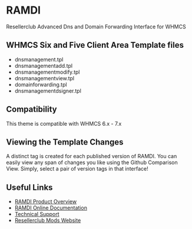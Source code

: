 # RAMDI
Resellerclub Advanced Dns and Domain Forwarding Interface for WHMCS

## WHMCS Six and Five Client Area Template files
* dnsmanagement.tpl
* dnsmanagementadd.tpl
* dnsmanagementmodify.tpl
* dnsmanagementview.tpl
* domainforwarding.tpl
* dnsmanagementdsigner.tpl

## Compatibility
This theme is compatible with WHMCS 6.x - 7.x

## Viewing the Template Changes
A distinct tag is created for each published version of RAMDI. You can easily view any span of changes you like using the Github Comparison View. Simply, select a pair of version tags in that interface!

## Useful Links
* [RAMDI Product Overview](https://www.resellerclub-mods.com/en/products/management-mods/ramdi.html)
* [RAMDI Online Documentation](https://www.resellerclub-mods.com/en/online-documentation/ramdns-interface-v3.html)
* [Technical Support](https://www.resellerclub-mods.com/en/support.html)
* [Resellerclub Mods Website](https://www.resellerclub-mods.com/)
